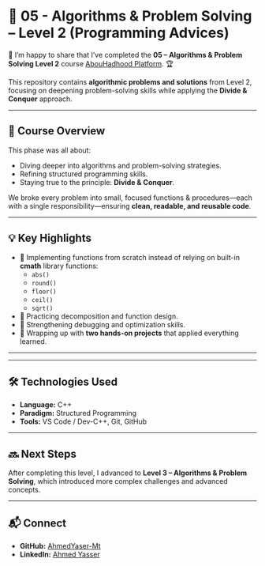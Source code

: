 # 📘 05 - Algorithms & Problem Solving – Level 2 (Programming Advices)

🎉 I’m happy to share that I’ve completed the **05 – Algorithms & Problem Solving Level 2** course  [AbouHadhood Platform](https://programmingadvices.com/). 🏆  

This repository contains **algorithmic problems and solutions** from Level 2, focusing on deepening problem-solving skills while applying the **Divide & Conquer** approach.

---

## 🚀 Course Overview
This phase was all about:
- Diving deeper into algorithms and problem-solving strategies.
- Refining structured programming skills.
- Staying true to the principle: **Divide & Conquer**.

We broke every problem into small, focused functions & procedures—each with a single responsibility—ensuring **clean, readable, and reusable code**.

---

## 💡 Key Highlights
- 🔹 Implementing functions from scratch instead of relying on built-in **cmath** library functions:
  - `abs()`
  - `round()`
  - `floor()`
  - `ceil()`
  - `sqrt()`
- 🔹 Practicing decomposition and function design.
- 🔹 Strengthening debugging and optimization skills.
- 🔹 Wrapping up with **two hands-on projects** that applied everything learned.

---



---

## 🛠 Technologies Used
- **Language:** C++
- **Paradigm:** Structured Programming
- **Tools:** VS Code / Dev-C++, Git, GitHub

---

## 🔜 Next Steps
After completing this level, I advanced to **Level 3 – Algorithms & Problem Solving**, which introduced more complex challenges and advanced concepts.

---

## 📬 Connect
- **GitHub:** [AhmedYaser-Mt](https://github.com/AhmedYaser-Mt)
- **LinkedIn:** [Ahmed Yasser](https://www.linkedin.com/in/ahmed-yaser-mt)

